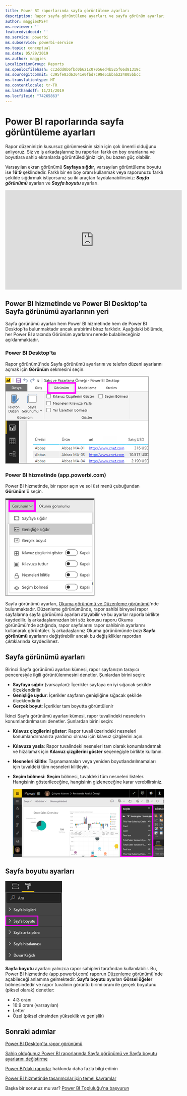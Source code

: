 ```yaml
---
title: Power BI raporlarında sayfa görüntüleme ayarları
description: Rapor sayfa görüntüleme ayarları ve sayfa görünüm ayarları
author: maggiesMSFT
ms.reviewer: ''
featuredvideoid: ''
ms.service: powerbi
ms.subservice: powerbi-service
ms.topic: conceptual
ms.date: 05/29/2019
ms.author: maggies
LocalizationGroup: Reports
ms.openlocfilehash: cc2ddd0b6fbd0b621c07056ed4b525f66d81319c
ms.sourcegitcommit: c395fe83d63641e0fbd7c98e51bbab224805bbcc
ms.translationtype: HT
ms.contentlocale: tr-TR
ms.lasthandoff: 11/21/2019
ms.locfileid: "74265863"
---
```

# <a name="page-display-settings-in-a-power-bi-report"></a>Power BI raporlarında sayfa görüntüleme ayarları
Rapor düzeninizin kusursuz görünmesinin sizin için çok önemli olduğunu anlıyoruz. Siz ve iş arkadaşlarınız bu raporları farklı en boy oranlarına ve boyutlara sahip ekranlarda görüntülediğiniz için, bu bazen güç olabilir. 

Varsayılan ekran görünümü **Sayfaya sığdır**, varsayılan görüntüleme boyutu ise **16:9** şeklindedir. Farklı bir en boy oranı kullanmak veya raporunuzu farklı şekilde sığdırmak istiyorsanız şu iki araçtan faydalanabilirsiniz: ***Sayfa görünümü*** ayarları ve ***Sayfa boyutu*** ayarları.


<iframe width="560" height="315" src="https://www.youtube.com/embed/5tg-OXzxe2g" frameborder="0" allowfullscreen></iframe>


## <a name="where-to-find-page-view-settings-in-the-power-bi-service-and-power-bi-desktop"></a>Power BI hizmetinde ve Power BI Desktop'ta Sayfa görünümü ayarlarının yeri
Sayfa görünümü ayarları hem Power BI hizmetinde hem de Power BI Desktop'ta bulunmaktadır ancak arabirimi biraz farklıdır. Aşağıdaki bölümde, her Power BI aracında Görünüm ayarlarını nerede bulabileceğiniz açıklanmaktadır.

### <a name="in-power-bi-desktop"></a>Power BI Desktop'ta
Rapor görünümü'nde Sayfa görünümü ayarlarını ve telefon düzeni ayarlarını açmak için **Görünüm** sekmesini seçin.

  ![Masaüstü sayfa görünümü ayarları](media/power-bi-report-display-settings/power-bi-desktop-view-settings.png)

### <a name="in-the-power-bi-service-apppowerbicom"></a>Power BI hizmetinde (app.powerbi.com)
Power BI hizmetinde, bir rapor açın ve sol üst menü çubuğundan **Görünüm**'ü seçin.

![hizmet sayfası görünümü ayarları](media/power-bi-report-display-settings/power-bi-change-page-view.png)

Sayfa görünümü ayarları, [Okuma görünümü ve Düzenleme görünümü](consumer/end-user-reading-view.md)'nde bulunmaktadır. Düzenleme görünümünde, rapor sahibi bireysel rapor sayfalarına sayfa görünümü ayarları atayabilir ve bu ayarlar raporla birlikte kaydedilir. İş arkadaşlarınızdan biri söz konusu raporu Okuma görünümü'nde açtığında, rapor sayfalarını rapor sahibinin ayarlarını kullanarak görüntüler. İş arkadaşlarınız Okuma görünümünde *bazı* **Sayfa görünümü** ayarlarını değiştirebilir ancak bu değişiklikler rapordan çıktıklarında kaydedilmez.

## <a name="page-view-settings"></a>Sayfa görünümü ayarları
Birinci Sayfa görünümü ayarları kümesi, rapor sayfanızın tarayıcı penceresiyle ilgili görüntülenmesini denetler. Şunlardan birini seçin:

* **Sayfaya sığdır** (varsayılan): İçerikler sayfaya en iyi sığacak şekilde ölçeklendirilir
* **Genişliğe uydur**: İçerikler sayfanın genişliğine sığacak şekilde ölçeklendirilir
* **Gerçek boyut**: İçerikler tam boyutta görüntülenir

İkinci Sayfa görünümü ayarları kümesi, rapor tuvalindeki nesnelerin konumlandırılmasını denetler. Şunlardan birini seçin:

* **Kılavuz çizgilerini göster**: Rapor tuvali üzerindeki nesneleri konumlandırmanıza yardımcı olması için kılavuz çizgilerini açın.
* **Kılavuza yasla**: Rapor tuvalindeki nesneleri tam olarak konumlandırmak ve hizalamak için **Kılavuz çizgilerini göster** seçeneğiyle birlikte kullanın. 
* **Nesneleri kilitle**: Taşınamamaları veya yeniden boyutlandırılmamaları için tuvaldeki tüm nesneleri kilitleyin.
* **Seçim bölmesi**: **Seçim** bölmesi, tuvaldeki tüm nesneleri listeler. Hangisinin gösterileceğine, hangisinin gizleneceğine karar verebilirsiniz.

    ![seçim bölmesi](media/power-bi-report-display-settings/power-bi-selection-pane.png)



## <a name="page-size-settings"></a>Sayfa boyutu ayarları
![sayfa boyutu ayarlarını değiştirme](media/power-bi-report-display-settings/power-bi-page-size.png)

**Sayfa boyutu** ayarları yalnızca rapor sahipleri tarafından kullanılabilir. Bu, Power BI hizmetinde (app.powerbi.com) raporun [Düzenleme görünümü](consumer/end-user-reading-view.md)'nde açabileceği anlamına gelmektedir. **Sayfa boyutu** ayarları **Görsel öğeler** bölmesindedir ve rapor tuvalinin görüntü birimi oranı ile gerçek boyutunu (piksel olarak) denetler:   

* 4:3 oranı
* 16:9 oranı (varsayılan)
* Letter
* Özel (piksel cinsinden yükseklik ve genişlik)

## <a name="next-steps"></a>Sonraki adımlar
[Power BI Desktop'ta rapor görünümü](desktop-report-view.md)

[Sahip olduğunuz Power BI raporlarında Sayfa görünümü ve Sayfa boyutu ayarlarını değiştirme](consumer/end-user-report-view.md)

[Power BI'daki raporlar](consumer/end-user-reports.md) hakkında daha fazla bilgi edinin

[Power BI hizmetinde tasarımcılar için temel kavramlar](service-basic-concepts.md)

Başka bir sorunuz mu var? [Power BI Topluluğu'na başvurun](https://community.powerbi.com/)


